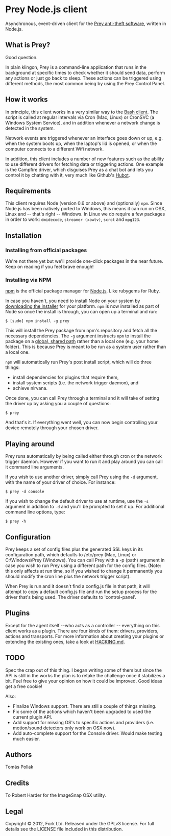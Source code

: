 # Prey Node.js client

Asynchronous, event-driven client for the [Prey anti-theft software](http://preyproject.com), written in Node.js.

## What is Prey?

Good question.

In plain klingon, Prey is a command-line application that runs in the background at specific times to check whether it
should send data, perform any actions or just go back to sleep. These actions can be triggered using different methods,
the most common being by using the Prey Control Panel.

## How it works

In principle, this client works in a very similar way to the [Bash client](https://github.com/prey/prey-bash-client). The
script is called at regular intervals via Cron (Mac, Linux) or CronSVC (a Windows System Service), and in addition
whenever a network change is detected in the system.

Network events are triggered whenever an interface goes down or up, e.g. when the system boots up, when the laptop's lid
is opened, or when the computer connects to a different Wifi network.

In addition, this client includes a number of new features such as the ability to use different drivers for fetching data
or triggering actions. One example is the Campfire driver, which disguises Prey as a chat bot and lets you control it by 
chatting with it, very much like Github's [Hubot](http://hubot.github.com).

## Requirements

This client requires Node (version 0.6 or above) and (optionally) `npm`. Since Node.js has been natively ported to Windows,
this means it can run on OSX, Linux and -- that's right -- Windows. In Linux we do require a few packages in order to
work: `dmidecode`, `streamer (xawtv)`, `scrot` and `mpg123`.

## Installation

### Installing from official packages

We're not there yet but we'll provide one-click packages in the near future. Keep on reading if you feel brave enough!

### Installing via NPM

[npm](http://npmjs.org) is the official package manager for [Node.js](http://nodejs.org). Like rubygems for Ruby.

In case you haven't, you need to install Node on your system by [downloading the installer](http://nodejs.org/dist/latest/)
for your platform. `npm` is now installed as part of Node so once the install is through, you can open up a terminal and
run:

    $ [sudo] npm install -g prey

This will install the Prey package from npm's repository and fetch all the necessary dependencies. The `-g` argument
instructs `npm` to install the package on a [global, shared path](http://blog.nodejs.org/2011/03/23/npm-1-0-global-vs-local-installation/) 
rather than a local one (e.g. your home folder). This is because Prey is meant to be run as a system user rather than a 
local one. 

`npm` will automatically run Prey's post install script, which will do three things:

  - install dependencies for plugins that require them,
  - install system scripts (i.e. the network trigger daemon), and
  - achieve nirvana.

Once done, you can call Prey through a terminal and it will take of setting the driver up by asking you a couple of
questions:

    $ prey

And that's it. If everything went well, you can now begin controlling your device remotely through your chosen driver.

## Playing around

Prey runs automatically by being called either through cron or the network trigger daemon. However if you want to run it
and play around you can call it command line arguments.

If you wish to use another driver, simply call Prey using the `-d` argument, with the name of your driver of choice.
For instance:

    $ prey -d console

If you wish to change the default driver to use at runtime, use the `-s` argument in addition to `-d` and you'll be 
prompted to set it up. For additional command line options, type:

    $ prey -h

## Configuration

Prey keeps a set of config files plus the generated SSL keys in its configuration path, which defaults to /etc/prey 
(Mac, Linux) or C:\Windows\Prey (Windows). You can call Prey with a -p (path) argument in case you wish to run Prey using
a different path for the config files. (Note: this only affects at run time, so if you wished to change it permanently
you should modify the cron line plus the network trigger script).

When Prey is run and it doesn't find a config.js file in that path, it will attempt to copy a default config.js file and
run the setup process for the driver that's being used. The driver defaults to 'control-panel'.

## Plugins

Except for the agent itself --who acts as a controller -- everything on this client works as a plugin. There are
four kinds of them: drivers, providers, actions and transports. For more information about creating your plugins or 
extending the existing ones, take a look at [HACKING.md](http://github.com/prey/prey-node-client/master/HACKING.md).

## TODO

Spec the crap out of this thing. I began writing some of them but since the API is still in the works the plan is to
retake the challenge once it stabilizes a bit. Feel free to give your opinion on how it could be improved. Good ideas 
get a free cookie!

Also:

 - Finalize Windows support. There are still a couple of things missing.
 - Fix some of the actions which haven't been upgraded to used the current plugin API.
 - Add support for missing OS's to specific actions and providers (i.e. motion/sound detectors only work on OSX now).
 - Add auto-complete support for the Console driver. Would make testing much easier.

## Authors

Tomás Pollak

## Credits

To Robert Harder for the ImageSnap OSX utility.

## Legal

Copyright © 2012, Fork Ltd.
Released under the GPLv3 license.
For full details see the LICENSE file included in this distribution.
